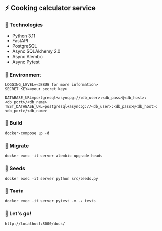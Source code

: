 ## :zap: Cooking calculator service

### :dart: Technologies
* Python 3.11
* FastAPI
* PostgreSQL
* Async SQLAlchemy 2.0
* Async Alembic
* Async Pytest
### :dart: Environment
    LOGGING_LEVEL=<DEBUG for more information>
    SECRET_KEY=<your secret key>

    DATABASE_URL=postgresql+asyncpg://<db_user>:<db_pass>@<db_host>:<db_port>/<db_name>
    TEST_DATABASE_URL=postgresql+asyncpg://<db_user>:<db_pass>@<db_host>:<db_port>/<db_name>
### :dart: Build
    docker-compose up -d
### :dart: Migrate
    docker exec -it server alembic upgrade heads
### :dart: Seeds
    docker exec -it server python src/seeds.py
### :dart: Tests
    docker exec -it server pytest -v -s tests
### :dart: Let's go!
    http://localhost:8000/docs/